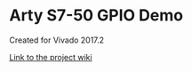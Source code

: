 # Arty S7-50 GPIO Demo <!-- Replace this line with the project name -->
Created for Vivado 2017.2

[Link to the project wiki](https://reference.digilentinc.com/doku.php)

